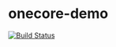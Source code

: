 # onecore-demo
[![Build Status](https://irvingorozco.visualstudio.com/_apis/public/build/definitions/61bac300-9f5c-49dc-8d5f-55364ce8a774/2/badge)](https://irvingorozco.visualstudio.com/onecore.demo/_build/index?definitionId=2)
